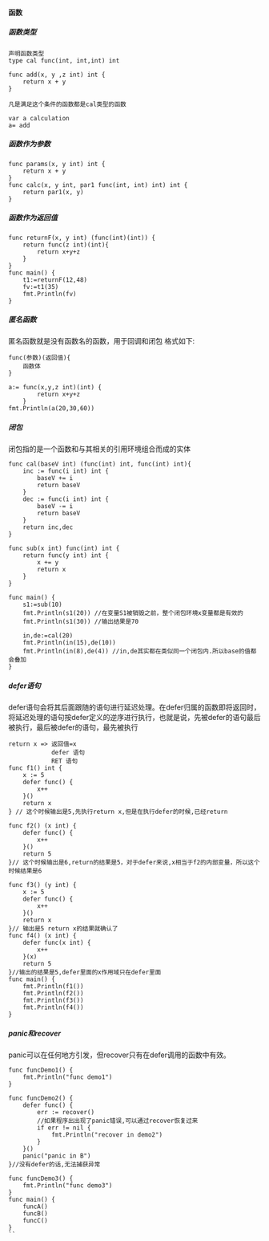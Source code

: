 #### 函数

##### 函数类型
```
声明函数类型
type cal func(int, int,int) int

func add(x, y ,z int) int {
	return x + y
}

凡是满足这个条件的函数都是cal类型的函数

var a calculation
a= add
```
##### 函数作为参数
```
func params(x, y int) int {
	return x + y
}
func calc(x, y int, par1 func(int, int) int) int {
	return par1(x, y)
}
```
##### 函数作为返回值
```
func returnF(x, y int) (func(int)(int)) {
	return func(z int)(int){
		return x+y+z
	}
}
func main() {
	t1:=returnF(12,48)
	fv:=t1(35)
	fmt.Println(fv)
}
```
##### 匿名函数
匿名函数就是没有函数名的函数，用于回调和闭包 格式如下:
```
func(参数)(返回值){
    函数体
}

a:= func(x,y,z int)(int) {
		return x+y+z
	}
fmt.Println(a(20,30,60))
```
##### 闭包
闭包指的是一个函数和与其相关的引用环境组合而成的实体
```
func cal(baseV int) (func(int) int, func(int) int){
	inc := func(i int) int {
		baseV += i
		return baseV
	}
	dec := func(i int) int {
		baseV -= i
		return baseV
	}
	return inc,dec
}

func sub(x int) func(int) int {
	return func(y int) int {
		x += y
		return x
	}
}

func main() {
	s1:=sub(10)
	fmt.Println(s1(20)) //在变量S1被销毁之前，整个闭包环境x变量都是有效的
	fmt.Println(s1(30)) //输出结果是70

	in,de:=cal(20)
	fmt.Println(in(15),de(10))
	fmt.Println(in(8),de(4)) //in,de其实都在类似同一个闭包内.所以base的值都会叠加
}
```
##### defer语句
defer语句会将其后面跟随的语句进行延迟处理。在defer归属的函数即将返回时，将延迟处理的语句按defer定义的逆序进行执行，也就是说，先被defer的语句最后被执行，最后被defer的语句，最先被执行
```
return x => 返回值=x
            defer 语句
            RET 语句
func f1() int {
	x := 5
	defer func() {
		x++
	}()
	return x
} // 这个时候输出是5,先执行return x,但是在执行defer的时候,已经return

func f2() (x int) {
	defer func() {
		x++
	}()
	return 5
}// 这个时候输出是6,return的结果是5，对于defer来说,x相当于f2的内部变量，所以这个时候结果是6

func f3() (y int) {
	x := 5
	defer func() {
		x++
	}()
	return x
}// 输出是5 return x的结果就确认了
func f4() (x int) {
	defer func(x int) {
		x++
	}(x)
	return 5
}//输出的结果是5,defer里面的x作用域只在defer里面
func main() {
	fmt.Println(f1())
	fmt.Println(f2())
	fmt.Println(f3())
	fmt.Println(f4())
}
```
##### panic和recover
panic可以在任何地方引发，但recover只有在defer调用的函数中有效。
```
func funcDemo1() {
	fmt.Println("func demo1")
}

func funcDemo2() {
	defer func() {
		err := recover()
		//如果程序出出现了panic错误,可以通过recover恢复过来
		if err != nil {
			fmt.Println("recover in demo2")
		}
	}() 
	panic("panic in B")
}//没有defer的话,无法捕获异常

func funcDemo3() {
	fmt.Println("func demo3")
}
func main() {
	funcA()
	funcB()
	funcC()
}
``


